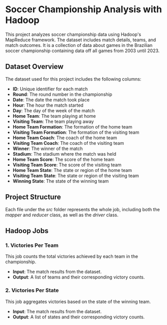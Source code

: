 # Soccer Championship Analysis with Hadoop

This project analyzes soccer championship data using Hadoop's MapReduce framework. The dataset includes match details, teams, and match outcomes. It is a collection of data about games in the Brazilian soccer championship containing data off all games from 2003 until 2023.

## Dataset Overview

The dataset used for this project includes the following columns:

- **ID**: Unique identifier for each match
- **Round**: The round number in the championship
- **Date**: The date the match took place
- **Hour**: The hour the match started
- **Day**: The day of the week of the match
- **Home Team**: The team playing at home
- **Visiting Team**: The team playing away
- **Home Team Formation**: The formation of the home team
- **Visiting Team Formation**: The formation of the visiting team
- **Home Team Coach**: The coach of the home team
- **Visiting Team Coach**: The coach of the visiting team
- **Winner**: The winner of the match
- **Stadium**: The stadium where the match was held
- **Home Team Score**: The score of the home team
- **Visiting Team Score**: The score of the visiting team
- **Home Team State**: The state or region of the home team
- **Visiting Team State**: The state or region of the visiting team
- **Winning State**: The state of the winning team

## Project Structure
Each file under the *src* folder represents the whole job, including both the *mapper* and *reducer* class, as well as the *driver* class.

## Hadoop Jobs

### 1. Victories Per Team
This job counts the total victories achieved by each team in the championship.

- **Input**: The match results from the dataset.
- **Output**: A list of teams and their corresponding victory counts.

### 2. Victories Per State
This job aggregates victories based on the state of the winning team.

- **Input**: The match results from the dataset.
- **Output**: A list of states and their corresponding victory counts.





